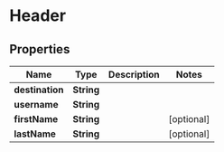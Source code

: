 
# Header

## Properties
Name | Type | Description | Notes
------------ | ------------- | ------------- | -------------
**destination** | **String** |  | 
**username** | **String** |  | 
**firstName** | **String** |  |  [optional]
**lastName** | **String** |  |  [optional]



